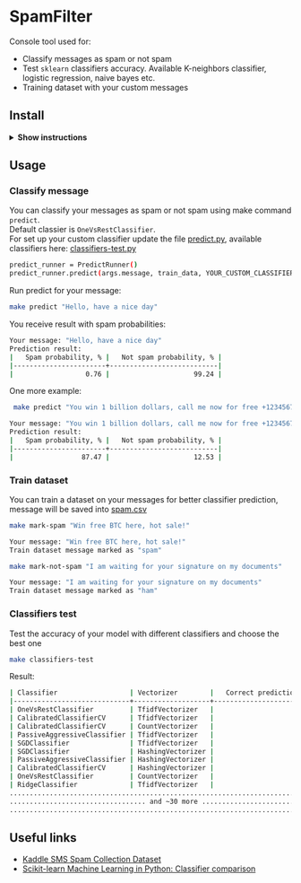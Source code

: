 # SpamFilter
Console tool used for: 
* Classify messages as spam or not spam
* Test `sklearn` classifiers accuracy. Available K-neighbors classifier, logistic regression, naive bayes etc.
* Training dataset with your custom messages

## Install
<details>
    <summary>
        <b>Show instructions</b>
    </summary>
1. Clone repository:
```bash
git clone https://github.com/zhenia97/SpamFilterApi.git /your_work_dir
```
2. Test application setup:

```bash
make hello
```
Now it is ready to use.
</details>

## Usage
### Classify message
You can classify your messages as spam or not spam using make command `predict`.<br />
Default classier is `OneVsRestClassifier`.<br />
For set up your custom classifier update the file [predict.py](src/predict.py), available classifiers here: [classifiers-test.py](src/classifiers-test.py)
```bash
predict_runner = PredictRunner()
predict_runner.predict(args.message, train_data, YOUR_CUSTOM_CLASSIFIER, vectorizer)
```
Run predict for your message:
```bash
make predict "Hello, have a nice day"
```
You receive result with spam probabilities:
```bash
Your message: "Hello, have a nice day"
Prediction result:
|   Spam probability, % |   Not spam probability, % |
|-----------------------+---------------------------|
|                  0.76 |                     99.24 |
```
One more example:
```bash
 make predict "You win 1 billion dollars, call me now for free +123456789!"
```
```bash
Your message: "You win 1 billion dollars, call me now for free +123456789!"
Prediction result:
|   Spam probability, % |   Not spam probability, % |
|-----------------------+---------------------------|
|                 87.47 |                     12.53 |
```

### Train dataset
You can train a dataset on your messages for better classifier prediction,
message will be saved into [spam.csv](datasets/spam.csv)
```bash
make mark-spam "Win free BTC here, hot sale!"
```
```bash
Your message: "Win free BTC here, hot sale!"
Train dataset message marked as "spam"
```
```bash
make mark-not-spam "I am waiting for your signature on my documents"
```
```bash
Your message: "I am waiting for your signature on my documents"
Train dataset message marked as "ham"
```

### Classifiers test
Test the accuracy of your model with different classifiers and choose the best one
```bash
make classifiers-test
```
Result:
```bash
| Classifier                  | Vectorizer        |   Correct predictions, % |
|-----------------------------+-------------------+--------------------------|
| OneVsRestClassifier         | TfidfVectorizer   |                    98.48 |
| CalibratedClassifierCV      | TfidfVectorizer   |                    98.41 |
| CalibratedClassifierCV      | CountVectorizer   |                    98.41 |
| PassiveAggressiveClassifier | TfidfVectorizer   |                    98.35 |
| SGDClassifier               | TfidfVectorizer   |                    98.35 |
| SGDClassifier               | HashingVectorizer |                    98.29 |
| PassiveAggressiveClassifier | HashingVectorizer |                    98.22 |
| CalibratedClassifierCV      | HashingVectorizer |                    98.16 |
| OneVsRestClassifier         | CountVectorizer   |                    98.16 |
| RidgeClassifier             | TfidfVectorizer   |                    98.10 |
..............................................................................
.................................. and ~30 more ..............................
..............................................................................
```

## Useful links
* [Kaddle SMS Spam Collection Dataset](https://www.kaggle.com/datasets/uciml/sms-spam-collection-dataset)
* [Scikit-learn Machine Learning in Python: Classifier comparison](https://www.kaggle.com/datasets/uciml/sms-spam-collection-dataset)
